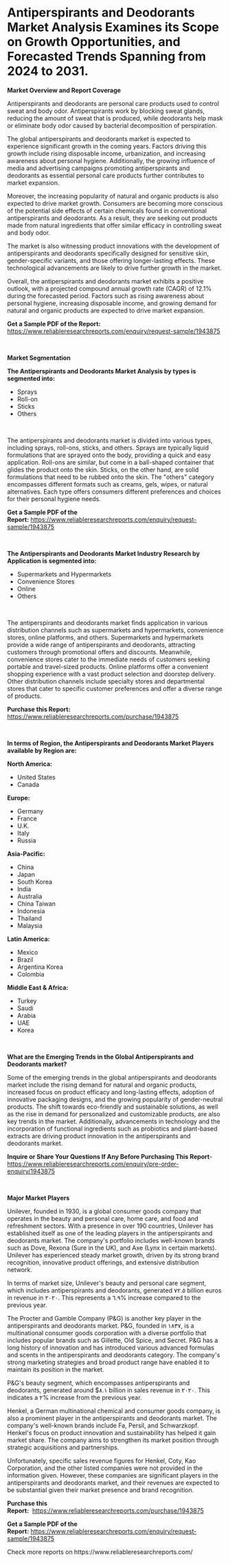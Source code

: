 <p><h1>Antiperspirants and Deodorants Market Analysis Examines its Scope on Growth Opportunities, and Forecasted Trends Spanning from 2024 to 2031.</h1></p><p><strong>Market Overview and Report Coverage</strong></p>
<p><p>Antiperspirants and deodorants are personal care products used to control sweat and body odor. Antiperspirants work by blocking sweat glands, reducing the amount of sweat that is produced, while deodorants help mask or eliminate body odor caused by bacterial decomposition of perspiration.</p><p>The global antiperspirants and deodorants market is expected to experience significant growth in the coming years. Factors driving this growth include rising disposable income, urbanization, and increasing awareness about personal hygiene. Additionally, the growing influence of media and advertising campaigns promoting antiperspirants and deodorants as essential personal care products further contributes to market expansion.</p><p>Moreover, the increasing popularity of natural and organic products is also expected to drive market growth. Consumers are becoming more conscious of the potential side effects of certain chemicals found in conventional antiperspirants and deodorants. As a result, they are seeking out products made from natural ingredients that offer similar efficacy in controlling sweat and body odor.</p><p>The market is also witnessing product innovations with the development of antiperspirants and deodorants specifically designed for sensitive skin, gender-specific variants, and those offering longer-lasting effects. These technological advancements are likely to drive further growth in the market.</p><p>Overall, the antiperspirants and deodorants market exhibits a positive outlook, with a projected compound annual growth rate (CAGR) of 12.1% during the forecasted period. Factors such as rising awareness about personal hygiene, increasing disposable income, and growing demand for natural and organic products are expected to drive market expansion.</p></p>
<p><strong>Get a Sample PDF of the Report:</strong> <a href="https://www.reliableresearchreports.com/enquiry/request-sample/1943875">https://www.reliableresearchreports.com/enquiry/request-sample/1943875</a></p>
<p>&nbsp;</p>
<p><strong>Market Segmentation</strong></p>
<p><strong>The Antiperspirants and Deodorants Market Analysis by types is segmented into:</strong></p>
<p><ul><li>Sprays</li><li>Roll-on</li><li>Sticks</li><li>Others</li></ul></p>
<p>&nbsp;</p>
<p><p>The antiperspirants and deodorants market is divided into various types, including sprays, roll-ons, sticks, and others. Sprays are typically liquid formulations that are sprayed onto the body, providing a quick and easy application. Roll-ons are similar, but come in a ball-shaped container that glides the product onto the skin. Sticks, on the other hand, are solid formulations that need to be rubbed onto the skin. The "others" category encompasses different formats such as creams, gels, wipes, or natural alternatives. Each type offers consumers different preferences and choices for their personal hygiene needs.</p></p>
<p><strong>Get a Sample PDF of the Report:</strong>&nbsp;<a href="https://www.reliableresearchreports.com/enquiry/request-sample/1943875">https://www.reliableresearchreports.com/enquiry/request-sample/1943875</a></p>
<p>&nbsp;</p>
<p><strong>The Antiperspirants and Deodorants Market Industry Research by Application is segmented into:</strong></p>
<p><ul><li>Supermarkets and Hypermarkets</li><li>Convenience Stores</li><li>Online</li><li>Others</li></ul></p>
<p>&nbsp;</p>
<p><p>The antiperspirants and deodorants market finds application in various distribution channels such as supermarkets and hypermarkets, convenience stores, online platforms, and others. Supermarkets and hypermarkets provide a wide range of antiperspirants and deodorants, attracting customers through promotional offers and discounts. Meanwhile, convenience stores cater to the immediate needs of customers seeking portable and travel-sized products. Online platforms offer a convenient shopping experience with a vast product selection and doorstep delivery. Other distribution channels include specialty stores and departmental stores that cater to specific customer preferences and offer a diverse range of products.</p></p>
<p><strong>Purchase this Report:</strong>&nbsp; <a href="https://www.reliableresearchreports.com/purchase/1943875">https://www.reliableresearchreports.com/purchase/1943875</a></p>
<p>&nbsp;</p>
<p><strong>In terms of Region, the Antiperspirants and Deodorants Market Players available by Region are:</strong></p>
<p>
    <p> <strong> North America: </strong>
        <ul>
            <li>United States</li>
            <li>Canada</li>
        </ul>
        </p> 
    <p> <strong> Europe: </strong>
        <ul>
            <li>Germany</li>
            <li>France</li>
            <li>U.K.</li>
            <li>Italy</li>
            <li>Russia</li>
        </ul>
        </p> 
    <p> <strong> Asia-Pacific: </strong>
        <ul>
            <li>China</li>
            <li>Japan</li>
            <li>South Korea</li>
            <li>India</li>
            <li>Australia</li>
            <li>China Taiwan</li>
            <li>Indonesia</li>
            <li>Thailand</li>
            <li>Malaysia</li>
        </ul>
        </p> 
    <p> <strong> Latin America: </strong>
        <ul>
            <li>Mexico</li>
            <li>Brazil</li>
            <li>Argentina Korea</li>
            <li>Colombia</li>
        </ul>
        </p> 
    <p> <strong> Middle East & Africa: </strong>
        <ul>
            <li>Turkey</li>
            <li>Saudi</li>
            <li>Arabia</li>
            <li>UAE</li>
            <li>Korea</li>
        </ul>
    </p>
    </p>
<p>&nbsp;</p>
<p><strong>What are the Emerging Trends in the Global Antiperspirants and Deodorants market?</strong></p>
<p><p>Some of the emerging trends in the global antiperspirants and deodorants market include the rising demand for natural and organic products, increased focus on product efficacy and long-lasting effects, adoption of innovative packaging designs, and the growing popularity of gender-neutral products. The shift towards eco-friendly and sustainable solutions, as well as the rise in demand for personalized and customizable products, are also key trends in the market. Additionally, advancements in technology and the incorporation of functional ingredients such as probiotics and plant-based extracts are driving product innovation in the antiperspirants and deodorants market.</p></p>
<p><strong>Inquire or Share Your Questions If Any Before Purchasing This Report</strong>- <a href="https://www.reliableresearchreports.com/enquiry/pre-order-enquiry/1943875">https://www.reliableresearchreports.com/enquiry/pre-order-enquiry/1943875</a></p>
<p>&nbsp;</p>
<p><strong>Major Market Players</strong></p>
<p><p>Unilever, founded in 1930, is a global consumer goods company that operates in the beauty and personal care, home care, and food and refreshment sectors. With a presence in over 190 countries, Unilever has established itself as one of the leading players in the antiperspirants and deodorants market. The company's portfolio includes well-known brands such as Dove, Rexona (Sure in the UK), and Axe (Lynx in certain markets). Unilever has experienced steady market growth, driven by its strong brand recognition, innovative product offerings, and extensive distribution network.</p><p>In terms of market size, Unilever's beauty and personal care segment, which includes antiperspirants and deodorants, generated ٧٢.٥ billion euros in revenue in ٢٠٢٠. This represents a ٦.٩% increase compared to the previous year.</p><p>The Procter and Gamble Company (P&G) is another key player in the antiperspirants and deodorants market. P&G, founded in ١٨٣٧, is a multinational consumer goods corporation with a diverse portfolio that includes popular brands such as Gillette, Old Spice, and Secret. P&G has a long history of innovation and has introduced various advanced formulas and scents in the antiperspirants and deodorants category. The company's strong marketing strategies and broad product range have enabled it to maintain its position in the market.</p><p>P&G's beauty segment, which encompasses antiperspirants and deodorants, generated around $٨.١ billion in sales revenue in ٢٠٢٠. This indicates a ٢% increase from the previous year.</p><p>Henkel, a German multinational chemical and consumer goods company, is also a prominent player in the antiperspirants and deodorants market. The company's well-known brands include Fa, Persil, and Schwarzkopf. Henkel's focus on product innovation and sustainability has helped it gain market share. The company aims to strengthen its market position through strategic acquisitions and partnerships.</p><p>Unfortunately, specific sales revenue figures for Henkel, Coty, Kao Corporation, and the other listed companies were not provided in the information given. However, these companies are significant players in the antiperspirants and deodorants market, and their revenues are expected to be substantial given their market presence and brand recognition.</p></p>
<p><strong>Purchase this Report:</strong>&nbsp;&nbsp;<a href="https://www.reliableresearchreports.com/purchase/1943875">https://www.reliableresearchreports.com/purchase/1943875</a></p>
<p></p>
<p><strong>Get a Sample PDF of the Report:</strong>&nbsp;<a href="https://www.reliableresearchreports.com/enquiry/request-sample/1943875">https://www.reliableresearchreports.com/enquiry/request-sample/1943875</a></p>
<p>Check more reports on https://www.reliableresearchreports.com/</p>
